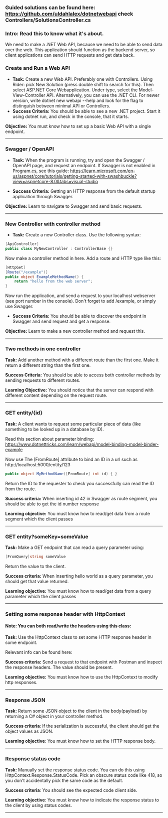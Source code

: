 
### Guided solutions can be found here: https://github.com/uldahlalex/dotnetwebapi check Controllers/SolutionsController.cs

### Intro: Read this to know what it's about.
We need to make a .NET Web API, because we need to be able to send data over the web. This application should function as the backend server, so client applications can send HTTP requests and get data back.


### Create and Run a Web API

- **Task:** Create a new Web API. Preferably one with Controllers.
Using Rider: pick New Solution (press double shift to search for this). Then select ASP.NET Core Webapplication. Under type, select the Model-View-Controller API.
Alternatively, you can use the .NET CLI. For newer version, write dotnet new webapi --help and look for the flag to distinguish between minimal API or Controllers.
- **Success Criteria:** You should be able to see a new .NET project. Start it using dotnet run, and check in the console, that it starts. 

**Objective:** You must know how to set up a basic Web API with a single endpoint.

---

### Swagger / OpenAPI



- **Task:** When the program is running, try and open the Swagger / OpenAPI page, and request an endpoint.
If Swagger is not enabled in Program.cs, see this guide: 
https://learn.microsoft.com/en-us/aspnet/core/tutorials/getting-started-with-swashbuckle?view=aspnetcore-8.0&tabs=visual-studio

- **Success Criteria:** Getting an HTTP response from the default startup application through Swagger.

**Objective:** Learn to navigate to Swagger and send basic requests.

---

### New Controller with controller method



- **Task:** Create a new Controller class. Use the following syntax:

```c#
[ApiController]
public class MyNewController : ControllerBase {}
```
Now make a controller method in here. Add a route and HTTP type like this:

```c#
[HttpGet]
[Route("/example")]
public object ExampleMethodName() {
    return "hello from the web server";
}
```

Now run the application, and send a request to your localhost webserver (see port number in the console). Don't forget to add /example, or simply use Swagger.

- **Success Criteria:** You should be able to discover the endpoint in Swagger and send request and get a response.

**Objective:** Learn to make a new controller method and request this.

---

### Two methods in one controller



**Task:** Add another method with a different route than the first one. Make it return a different string than the first one.

**Success Criteria:** You should be able to access both controller methods by sending requests to different routes.

**Learning Objective:** You should notice that the server can respond with different content depending on the request route.


---

### GET entity/{id}

**Task:** A client wants to request some particular piece of data (like something to be looked up in a database by ID).

Read this section about parameter binding: https://www.dotnettricks.com/learn/webapi/model-binding-model-binder-example

Now use The [FromRoute] attribute to bind an ID in a url such as 
http://localhost:5000/entity/123
```C#
public object MyMethodName([FromRoute] int id) { }
```

Return the ID to the requester to check you successfully can read the ID from the route.

**Success criteria:** When inserting id 42 in Swagger as route segment, you should be able to get the id number response


**Learning objective:** You must know how to read/get data from a route segment which the client passes

---

### GET entity?someKey=someValue

**Task:** Make a GET endpoint that can read a query parameter using:

```c#
[FromQuery]string someValue
```
Return the value to the client.

**Success criteria:** When inserting hello world as a query parameter, you should get that value returned.

**Learning objective:** You must know how to read/get data from a query parameter which the client passes

---

### Setting some response header with HttpContext

#### Note: You can both read/write the headers using this class:

**Task:** Use the HttpContext class to set some HTTP response header in some endpoint.

Relevant info can be found here: 

**Success criteria:** Send a request to that endpoint with Postman and inspect the response headers. The value should be present.

**Learning objective:** You must know how to use the HttpContext to modify http responses.

---

### Response JSON

**Task:** Return some JSON object to the client in the body(payload) by returning a C# object in your controller method.

**Success criteria**: If the serialization is successful, the client should get the object values as JSON.

**Learning objective**: You must know how to set the HTTP response body.

---

### Response status code

**Task:** Manually set the response status code. You can do this using HttpContext.Response.StatusCode. Pick an obscure status code like 418, so you don't accidentally pick the same code as the default.

**Success criteria**: You should see the expected code client side.

**Learning objective**: You must know how to indicate the response status to the client by using status codes.

---


